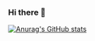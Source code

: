 ### Hi there 👋
[![Anurag's GitHub stats](https://github-readme-stats.vercel.app/api?username=aysar-alawwad)](https://github.com/anuraghazra/github-readme-stats)
